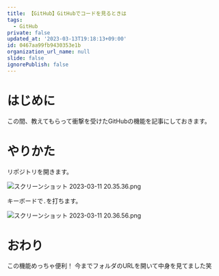 ```yaml
---
title: 【GitHub】GitHubでコードを見るときは
tags:
  - GitHub
private: false
updated_at: '2023-03-13T19:18:13+09:00'
id: 0467aa99fb9430353e1b
organization_url_name: null
slide: false
ignorePublish: false
---
```

# はじめに
この間、教えてもらって衝撃を受けたGitHubの機能を記事にしておきます。

# やりかた
リポジトリを開きます。

![スクリーンショット 2023-03-11 20.35.36.png](https://qiita-image-store.s3.ap-northeast-1.amazonaws.com/0/1745371/86ae2101-72e7-fc6b-dd57-04edc1c0b9d3.png)

キーボードで`.`を打ちます。

![スクリーンショット 2023-03-11 20.36.56.png](https://qiita-image-store.s3.ap-northeast-1.amazonaws.com/0/1745371/e8b19a2a-b3c7-9140-9278-aa68be9cffcd.png)

# おわり
この機能めっちゃ便利！
今までフォルダのURLを開いて中身を見てました笑
